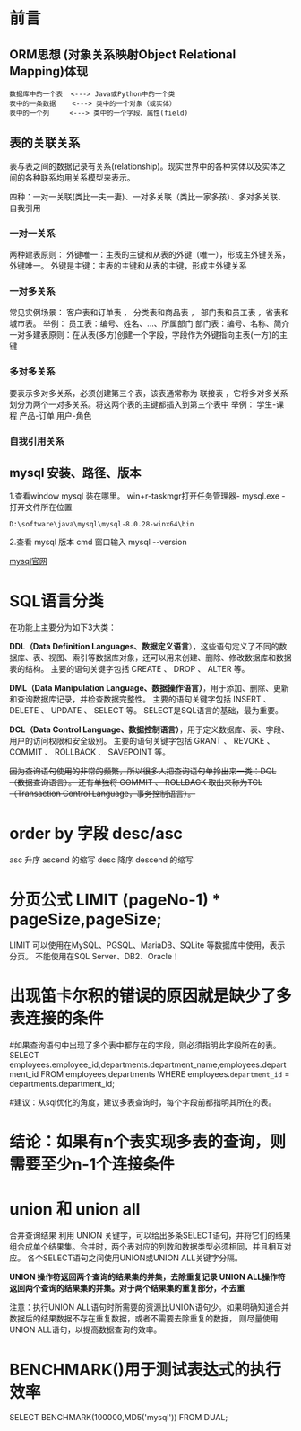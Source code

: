 # 前言
## ORM思想 (对象关系映射Object Relational Mapping)体现 

    数据库中的一个表  <---> Java或Python中的一个类 
    表中的一条数据    <---> 类中的一个对象（或实体） 
    表中的一个列     <---> 类中的一个字段、属性(field)

## 表的关联关系
表与表之间的数据记录有关系(relationship)。现实世界中的各种实体以及实体之间的各种联系均用关系模型来表示。

四种：一对一关联(类比一夫一妻)、一对多关联（类比一家多孩）、多对多关联、自我引用
### 一对一关系
两种建表原则：
外键唯一：主表的主键和从表的外键（唯一），形成主外键关系，外键唯一。
外键是主键：主表的主键和从表的主键，形成主外键关系

### 一对多关系
常见实例场景： 客户表和订单表 ， 分类表和商品表 ， 部门表和员工表 ，省表和城市表。
举例：
员工表：编号、姓名、...、所属部门
部门表：编号、名称、简介
一对多建表原则：在从表(多方)创建一个字段，字段作为外键指向主表(一方)的主键

### 多对多关系
要表示多对多关系，必须创建第三个表，该表通常称为 联接表 ，它将多对多关系划分为两个一对多关系。将这两个表的主键都插入到第三个表中
举例：
学生-课程
产品-订单
用户-角色

### 自我引用关系

## mysql 安装、路径、版本
1.查看window mysql 装在哪里。  win+r-taskmgr打开任务管理器- mysql.exe -打开文件所在位置

    D:\software\java\mysql\mysql-8.0.28-winx64\bin
2.查看 mysql 版本
cmd 窗口输入
    mysql --version

[mysql官网](https://www.mysql.com)


# SQL语言分类
在功能上主要分为如下3大类：

**DDL（Data Definition Languages、数据定义语言**），这些语句定义了不同的数据库、表、视图、索引等数据库对象，还可以用来创建、删除、修改数据库和数据表的结构。
主要的语句关键字包括 CREATE 、 DROP 、 ALTER 等。

**DML（Data Manipulation Language、数据操作语言）**，用于添加、删除、更新和查询数据库记录，并检查数据完整性。
主要的语句关键字包括 INSERT 、 DELETE 、 UPDATE 、 SELECT 等。
SELECT是SQL语言的基础，最为重要。

**DCL（Data Control Language、数据控制语言）**，用于定义数据库、表、字段、用户的访问权限和安全级别。
主要的语句关键字包括 GRANT 、 REVOKE 、 COMMIT 、 ROLLBACK 、 SAVEPOINT 等。

~~因为查询语句使用的非常的频繁，所以很多人把查询语句单拎出来一类：DQL（数据查询语言）。
还有单独将 COMMIT 、 ROLLBACK 取出来称为TCL （Transaction Control Language，事务控制语言）。~~


# order by 字段  desc/asc
asc 升序 ascend 的缩写
desc 降序 descend 的缩写

# 分页公式 LIMIT (pageNo-1) * pageSize,pageSize;
LIMIT 可以使用在MySQL、PGSQL、MariaDB、SQLite 等数据库中使用，表示分页。 不能使用在SQL Server、DB2、Oracle！

# 出现笛卡尔积的错误的原因就是缺少了多表连接的条件


#如果查询语句中出现了多个表中都存在的字段，则必须指明此字段所在的表。
SELECT employees.employee_id,departments.department_name,employees.department_id
FROM employees,departments
WHERE employees.`department_id` = departments.department_id;

#建议：从sql优化的角度，建议多表查询时，每个字段前都指明其所在的表。

# 结论：如果有n个表实现多表的查询，则需要至少n-1个连接条件

# union 和  union all
合并查询结果 利用 UNION 关键字，可以给出多条SELECT语句，并将它们的结果组合成单个结果集。合并时，两个表对应的列数和数据类型必须相同，并且相互对应。
各个SELECT语句之间使用UNION或UNION ALL关键字分隔。

**UNION 操作符返回两个查询的结果集的并集，去除重复记录
UNION ALL操作符返回两个查询的结果集的并集。对于两个结果集的重复部分，不去重**

注意：执行UNION ALL语句时所需要的资源比UNION语句少。如果明确知道合并数据后的结果数据不存在重复数据，或者不需要去除重复的数据，
则尽量使用UNION ALL语句，以提高数据查询的效率。

# BENCHMARK()用于测试表达式的执行效率
SELECT BENCHMARK(100000,MD5('mysql'))
FROM DUAL;
